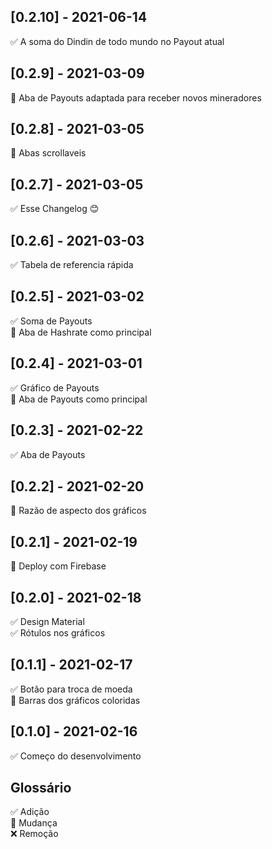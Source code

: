## [0.2.10] - 2021-06-14
✅ A soma do Dindin de todo mundo no Payout atual

## [0.2.9] - 2021-03-09
🔄 Aba de Payouts adaptada para receber novos mineradores

## [0.2.8] - 2021-03-05
🔄 Abas scrollaveis  

## [0.2.7] - 2021-03-05
✅ Esse Changelog 😊

## [0.2.6] - 2021-03-03
✅ Tabela de referencia rápida    

## [0.2.5] - 2021-03-02
✅ Soma de Payouts  
🔄 Aba de Hashrate como principal

## [0.2.4] - 2021-03-01
✅ Gráfico de Payouts  
🔄 Aba de Payouts como principal  

## [0.2.3] - 2021-02-22
✅ Aba de Payouts  

## [0.2.2] - 2021-02-20
🔄 Razão de aspecto dos gráficos  

## [0.2.1] - 2021-02-19
🔄 Deploy com Firebase  

## [0.2.0] - 2021-02-18
✅ Design Material  
✅ Rótulos nos gráficos  

## [0.1.1] - 2021-02-17
✅ Botão para troca de moeda  
🔄 Barras dos gráficos coloridas  

## [0.1.0] - 2021-02-16
✅ Começo do desenvolvimento  

## Glossário
✅ Adição  
🔄 Mudança  
❌ Remoção  